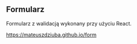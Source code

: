 ## Formularz

Formularz z walidacją wykonany przy użyciu React.

https://mateuszdziuba.github.io/form